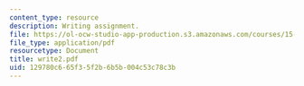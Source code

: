 ```yaml
---
content_type: resource
description: Writing assignment.
file: https://ol-ocw-studio-app-production.s3.amazonaws.com/courses/15-220-global-strategy-and-organization-spring-2008/129780c665f35f2b6b5b004c53c78c3b_write2.pdf
file_type: application/pdf
resourcetype: Document
title: write2.pdf
uid: 129780c6-65f3-5f2b-6b5b-004c53c78c3b
---
```

